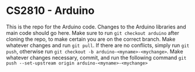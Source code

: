 # CS2810 - Arduino
This is the repo for the Arduino code. Changes to the Arduino libraries and main code should go here. Make sure to run `git checkout arduino` after cloning the repo, to make certain you are on the correct branch. Make whatever changes and run `git pull`. If there are no conflicts, simply run `git push`, otherwise run `git checkout -b arduino-<myname>-<mychange>`. Make whatever changes necessary, commit, and run the following command `git push --set-upstream origin arduino-<myname>-<mychange>` 
